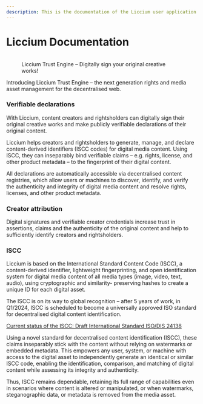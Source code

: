 ```yaml
---
description: This is the documentation of the Liccium user application
---
```


# Liccium Documentation



<figure><picture><source srcset=".gitbook/assets/Liccium-Trust-Engine-white.png" media="(prefers-color-scheme: dark)"><img src="https://4212735520-files.gitbook.io/~/files/v0/b/gitbook-x-prod.appspot.com/o/spaces%2FC9WTgUwBWkLFAgW01Gqi%2Fuploads%2FtGQrB3l5By9bFdhTVlMA%2FLiccium-Trust-Engine.png?alt=media&#x26;token=066cdf2f-b362-4327-bbf4-2fee03046ffa" alt=""></picture><figcaption><p>Liccium Trust Engine – Digitally sign your original creative works!</p></figcaption></figure>

Introducing Liccium Trust Engine – the next generation rights and media asset management for the decentralised web.&#x20;

### Verifiable declarations

With Liccium, content creators and rightsholders can digitally sign their original creative works and make publicly verifiable declarations of their original content.

Liccium helps creators and rightsholders to generate, manage, and declare content-derived identifiers (ISCC codes) for digital media content. Using ISCC, they can inseparably bind verifiable claims – e.g. rights, license, and other product metadata – to the fingerprint of their digital content.&#x20;

All declarations are automatically accessible via decentralised content registries, which allow users or machines to discover, identify, and verify the authenticity and integrity of digital media content and resolve rights, licenses, and other product metadata.

### Creator attribution

Digital signatures and verifiable creator credentials increase trust in assertions, claims and the authenticity of the original content and help to sufficiently identify creators and rightsholders.

### ISCC

Liccium is based on the International Standard Content Code (ISCC), a content-derived identifier, lightweight fingerprinting, and open identification system for digital media content of all media types (image, video, text, audio),  using cryptographic and similarity- preserving hashes to create a unique ID for each digital asset.&#x20;

The ISCC is on its way to global recognition – after 5 years of work, in Q1/2024, ISCC is scheduled to become a universally approved ISO standard for decentralised digital content identification.&#x20;

[Current status of the ISCC: Draft International Standard ISO/DIS 24138](https://www.iso.org/standard/77899.html)

Using a novel standard for decentralised content identification (ISCC), these claims inseparably stick with the content without relying on watermarks or embedded metadata. This empowers any user, system, or machine with access to the digital asset to independently generate an identical or similar ISCC code, enabling the identification, comparison, and matching of digital content while assessing its integrity and authenticity.&#x20;

Thus, ISCC remains dependable, retaining its full range of capabilities even in scenarios where content is altered or manipulated, or when watermarks, steganographic data, or metadata is removed from the media asset.



